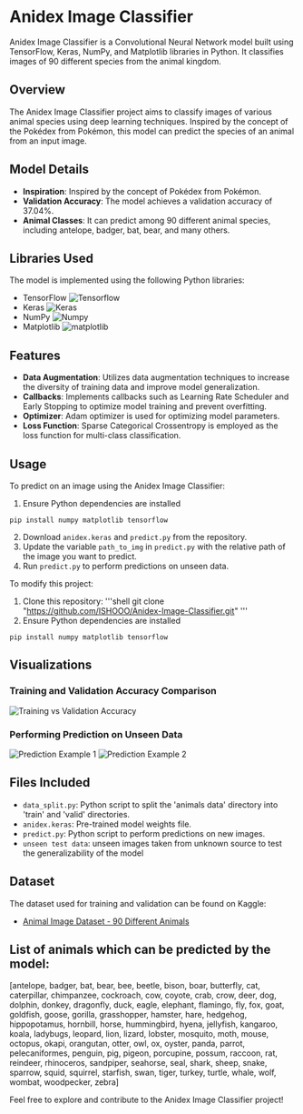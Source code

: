 # Anidex Image Classifier

Anidex Image Classifier is a Convolutional Neural Network model built using TensorFlow, Keras, NumPy, and Matplotlib libraries in Python. It classifies images of 90 different species from the animal kingdom.

## Overview

The Anidex Image Classifier project aims to classify images of various animal species using deep learning techniques. Inspired by the concept of the Pokédex from Pokémon, this model can predict the species of an animal from an input image.

## Model Details

- **Inspiration**: Inspired by the concept of Pokédex from Pokémon.
- **Validation Accuracy**: The model achieves a validation accuracy of 37.04%.
- **Animal Classes**: It can predict among 90 different animal species, including antelope, badger, bat, bear, and many others.

## Libraries Used

The model is implemented using the following Python libraries:
- TensorFlow
![Tensorflow](https://github.com/ISHOOO/Animal-Image-Classifier/assets/132544766/88315fbd-e7c7-42af-89d6-ce829dcdf616)
- Keras
![Keras](https://github.com/ISHOOO/Animal-Image-Classifier/assets/132544766/4f3fd801-eeef-4669-b8ff-2e0d59044279)
- NumPy
![Numpy](https://github.com/ISHOOO/Animal-Image-Classifier/assets/132544766/79cbee0c-a523-4474-b84a-f8fa41061de5)
- Matplotlib
![matplotlib](https://github.com/ISHOOO/Animal-Image-Classifier/assets/132544766/6d0553df-b48e-4889-b498-fb6fcff2b06b)

## Features

- **Data Augmentation**: Utilizes data augmentation techniques to increase the diversity of training data and improve model generalization.
- **Callbacks**: Implements callbacks such as Learning Rate Scheduler and Early Stopping to optimize model training and prevent overfitting.
- **Optimizer**: Adam optimizer is used for optimizing model parameters.
- **Loss Function**: Sparse Categorical Crossentropy is employed as the loss function for multi-class classification.


## Usage

To predict on an image using the Anidex Image Classifier:
1. Ensure Python dependencies are installed
```shell 
pip install numpy matplotlib tensorflow
```
2. Download `anidex.keras` and `predict.py` from the repository.
3. Update the variable `path_to_img` in `predict.py` with the relative path of the image you want to predict.
4. Run `predict.py` to perform predictions on unseen data.

To modify this project:
1. Clone this repository: 
'''shell
git clone "https://github.com/ISHOOO/Anidex-Image-Classifier.git"
'''
2. Ensure Python dependencies are installed
```shell 
pip install numpy matplotlib tensorflow
```


## Visualizations

### Training and Validation Accuracy Comparison
![Training vs Validation Accuracy](https://github.com/ISHOOO/Animal-Image-Classifier/assets/132544766/affaa183-71e6-4d14-a221-880c472b66eb)

### Performing Prediction on Unseen Data
![Prediction Example 1](https://github.com/ISHOOO/Animal-Image-Classifier/assets/132544766/17728bee-7c3d-449a-9bdf-44e5f120c43d)
![Prediction Example 2](https://github.com/ISHOOO/Animal-Image-Classifier/assets/132544766/ceae5bc5-f85e-49d6-b72b-7f7c0f2151f3)


## Files Included
- `data_split.py`: Python script to split the 'animals data' directory into 'train' and 'valid' directories.
- `anidex.keras`: Pre-trained model weights file.
- `predict.py`: Python script to perform predictions on new images.
- `unseen test data`: unseen images taken from unknown source to test the generalizability of the model


## Dataset

The dataset used for training and validation can be found on Kaggle:
- [Animal Image Dataset - 90 Different Animals](https://www.kaggle.com/datasets/iamsouravbanerjee/animal-image-dataset-90-different-animals)

## List of animals which can be predicted by the model:
[antelope, 
badger, 
bat, 
bear, 
bee, 
beetle, 
bison, 
boar, 
butterfly, 
cat, 
caterpillar, 
chimpanzee, 
cockroach, 
cow, 
coyote, 
crab, 
crow, 
deer, 
dog, 
dolphin, 
donkey, 
dragonfly, 
duck, 
eagle, 
elephant, 
flamingo, 
fly, 
fox, 
goat, 
goldfish, 
goose, 
gorilla, 
grasshopper, 
hamster, 
hare, 
hedgehog, 
hippopotamus, 
hornbill, 
horse, 
hummingbird, 
hyena, 
jellyfish, 
kangaroo, 
koala, 
ladybugs, 
leopard, 
lion, 
lizard, 
lobster, 
mosquito, 
moth, 
mouse, 
octopus, 
okapi, 
orangutan, 
otter, 
owl, 
ox, 
oyster, 
panda, 
parrot, 
pelecaniformes, 
penguin, 
pig, 
pigeon, 
porcupine, 
possum, 
raccoon, 
rat, 
reindeer, 
rhinoceros, 
sandpiper, 
seahorse, 
seal, 
shark, 
sheep, 
snake, 
sparrow, 
squid, 
squirrel, 
starfish, 
swan, 
tiger, 
turkey, 
turtle, 
whale, 
wolf, 
wombat, 
woodpecker, 
zebra]


Feel free to explore and contribute to the Anidex Image Classifier project!